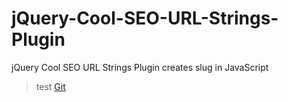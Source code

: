 jQuery-Cool-SEO-URL-Strings-Plugin
==================================

jQuery Cool SEO URL Strings Plugin creates slug in JavaScript

<blockquote>
    <p>test <a href="/">Git</a>
    </p>
    <footer>
    </footer>
</blockquote>